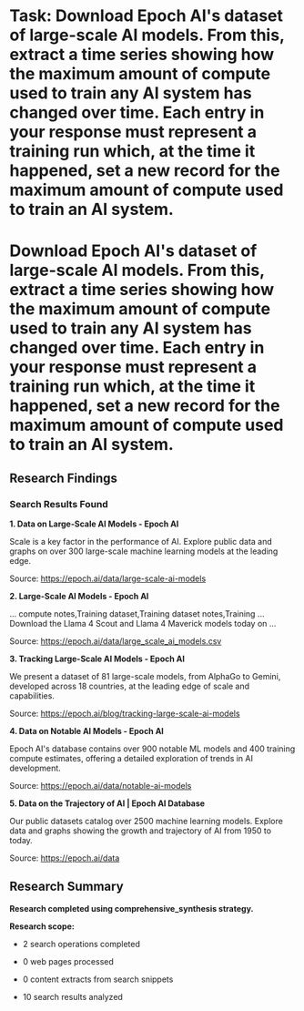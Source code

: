 # Task: Download Epoch AI's dataset of large-scale AI models. From this, extract a time series showing how the maximum amount of compute used to train any AI system has changed over time. Each entry in your response must represent a training run which, at the time it happened, set a new record for the maximum amount of compute used to train an AI system.

# Download Epoch AI's dataset of large-scale AI models. From this, extract a time series showing how the maximum amount of compute used to train any AI system has changed over time. Each entry in your response must represent a training run which, at the time it happened, set a new record for the maximum amount of compute used to train an AI system.

## Research Findings

### Search Results Found

**1. Data on Large-Scale AI Models - Epoch AI**

Scale is a key factor in the performance of AI. Explore public data and graphs on over 300 large-scale machine learning models at the leading edge.

Source: https://epoch.ai/data/large-scale-ai-models



**2. Large-Scale AI Models - Epoch AI**

... compute notes,Training dataset,Training dataset notes,Training ... Download the Llama 4 Scout and Llama 4 Maverick models today on ...

Source: https://epoch.ai/data/large_scale_ai_models.csv



**3. Tracking Large-Scale AI Models - Epoch AI**

We present a dataset of 81 large-scale models, from AlphaGo to Gemini, developed across 18 countries, at the leading edge of scale and capabilities.

Source: https://epoch.ai/blog/tracking-large-scale-ai-models



**4. Data on Notable AI Models - Epoch AI**

Epoch AI's database contains over 900 notable ML models and 400 training compute estimates, offering a detailed exploration of trends in AI development.

Source: https://epoch.ai/data/notable-ai-models



**5. Data on the Trajectory of AI | Epoch AI Database**

Our public datasets catalog over 2500 machine learning models. Explore data and graphs showing the growth and trajectory of AI from 1950 to today.

Source: https://epoch.ai/data



## Research Summary

**Research completed using comprehensive_synthesis strategy.**


**Research scope:**

- 2 search operations completed

- 0 web pages processed

- 0 content extracts from search snippets

- 10 search results analyzed
